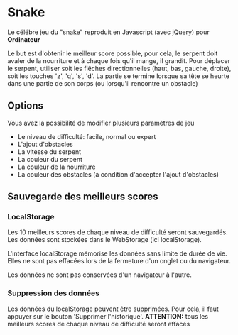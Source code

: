 # Snake

Le célébre jeu du "snake" reproduit en Javascript (avec jQuery) pour **Ordinateur**

Le but est d'obtenir le meilleur score possible, pour cela, le serpent doit avaler de la nourriture et à chaque fois qu'il mange, il grandit. 
Pour déplacer le serpent, utiliser soit les flêches directionnelles (haut, bas, gauche, droite), soit les touches 'z', 'q', 's', 'd'.
La partie se termine lorsque sa tête se heurte dans une partie de son corps (ou lorsqu'il rencontre un obstacle)

## Options

Vous avez la possibilité de modifier plusieurs paramètres de jeu
* Le niveau de difficulté: facile, normal ou expert
* L'ajout d'obstacles
* La vitesse du serpent
* La couleur du serpent
* La couleur de la nourriture
* La couleur des obstacles (à condition d'accepter l'ajout d'obstacles)

## Sauvegarde des meilleurs scores

### LocalStorage

Les 10 meilleurs scores de chaque niveau de difficulté seront sauvegardés.
Les données sont stockées dans le WebStorage (ici localStorage). 

L'interface localStorage mémorise les données sans limite de durée de vie. Elles ne sont pas effacées lors de la fermeture d'un onglet ou du navigateur.

Les données ne sont pas conservées d'un navigateur à l'autre.

### Suppression des données

Les données du localStorage peuvent être supprimées. Pour cela, il faut appuyer sur le bouton 'Supprimer l'historique'.
**ATTENTION:** tous les meilleurs scores de chaque niveau de difficulté seront effacés 